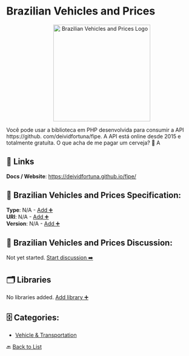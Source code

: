 # Brazilian Vehicles and Prices
<p align="center">
    <img width="256" src="https://raw.githubusercontent.com/apis-list/apis-list/main/apis/brazilian-vehicles-and-prices/logo_256x256.png" alt="Brazilian Vehicles and Prices Logo"/>
</p>
Você pode usar a biblioteca em PHP desenvolvida para consumir a API https://github. com/deividfortuna/fipe. A API está online desde 2015 e totalmente gratuíta. O que acha de me pagar um cerveja? 🍺 A

##  🔗 Links
**Docs / Website**: https://deividfortuna.github.io/fipe/

## 🧬 Brazilian Vehicles and Prices Specification:
**Type**: N/A - [Add ➕](https://github.com/apis-list/apis-list/edit/main/apis.yaml#L2218)  
**URI**: N/A - [Add ➕](https://github.com/apis-list/apis-list/edit/main/apis.yaml#L2218)  
**Version**: N/A - [Add ➕](https://github.com/apis-list/apis-list/edit/main/apis.yaml#L2218)

## 💬 Brazilian Vehicles and Prices Discussion:
Not yet started. [Start discussion ➡️](https://github.com/apis-list/apis-list/discussions/new)

## 🗂️ Libraries

No libraries added. [Add library ➕](https://github.com/apis-list/apis-list/edit/main/apis.yaml#L2218)    


## 🗄️ Categories:
- [Vehicle & Transportation](https://github.com/apis-list/apis-list#vehicle--transportation-)

🔙  [Back to List](https://github.com/apis-list/apis-list)
